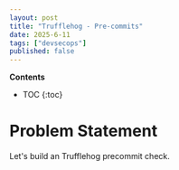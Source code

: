 ```yaml
---
layout: post
title: "Trufflehog - Pre-commits"
date: 2025-6-11
tags: ["devsecops"]
published: false
---
```


**Contents**
* TOC
{:toc}

# Problem Statement
Let's build an Trufflehog precommit check.

